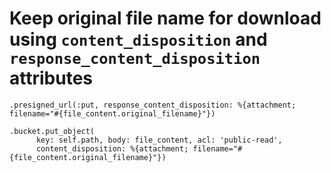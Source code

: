 # Keep original file name for download using `content_disposition` and `response_content_disposition` attributes
```
.presigned_url(:put, response_content_disposition: %{attachment; filename="#{file_content.original_filename}"})
```
```
.bucket.put_object(
      key: self.path, body: file_content, acl: 'public-read',
      content_disposition: %{attachment; filename="#{file_content.original_filename}"})
```
